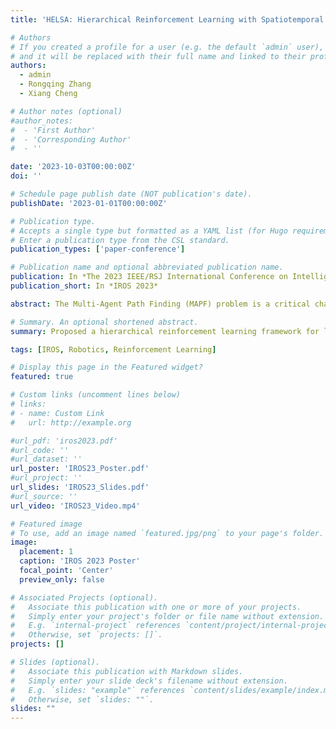 ```yaml
---
title: 'HELSA: Hierarchical Reinforcement Learning with Spatiotemporal Abstraction for Large-Scale Multi-Agent Path Finding'

# Authors
# If you created a profile for a user (e.g. the default `admin` user), write the username (folder name) here
# and it will be replaced with their full name and linked to their profile.
authors:
  - admin
  - Rongqing Zhang
  - Xiang Cheng

# Author notes (optional)
#author_notes:
#  - 'First Author'
#  - 'Corresponding Author'
#  - ''

date: '2023-10-03T00:00:00Z'
doi: ''

# Schedule page publish date (NOT publication's date).
publishDate: '2023-01-01T00:00:00Z'

# Publication type.
# Accepts a single type but formatted as a YAML list (for Hugo requirements).
# Enter a publication type from the CSL standard.
publication_types: ['paper-conference']

# Publication name and optional abbreviated publication name.
publication: In *The 2023 IEEE/RSJ International Conference on Intelligent Robots and Systems (IROS 2023)*
publication_short: In *IROS 2023*

abstract: The Multi-Agent Path Finding (MAPF) problem is a critical challenge in dynamic multi-robot systems. Recent studies have revealed that multi-agent reinforcement learning (MARL) is a promising approach to solving MAPF problems in a fully decentralized manner. However, as the size of the multirobot system increases, sample inefﬁciency becomes a major impediment to learning-based methods. This paper presents a hierarchical reinforcement learning (HRL) framework for large-scale multi-agent path ﬁnding, featuring applying spatial and temporal abstraction to capture intermediate reward and thus encourage efﬁcient exploration. Speciﬁcally, we introduce a meta controller that partitions the map into interconnected regions and optimizes agents’ region-wise paths towards globally better solutions. Additionally, we design a lower-level controller that efﬁciently solves each sub-problem by incorporating heuristic guidance and an inter-agent communication mechanism with RL-based policies. Our empirical results on test instances of various scales demonstrate that our method outperforms existing approaches in terms of both success rate and makespan.

# Summary. An optional shortened abstract.
summary: Proposed a hierarchical reinforcement learning framework for large-scale multi-agent pathfinding, addressing the challenges of sample inefficiency resulting from sparse rewards and partial observability.

tags: [IROS, Robotics, Reinforcement Learning]

# Display this page in the Featured widget?
featured: true

# Custom links (uncomment lines below)
# links:
# - name: Custom Link
#   url: http://example.org

#url_pdf: 'iros2023.pdf'
#url_code: ''
#url_dataset: ''
url_poster: 'IROS23_Poster.pdf'
#url_project: ''
url_slides: 'IROS23_Slides.pdf'
#url_source: ''
url_video: 'IROS23_Video.mp4'

# Featured image
# To use, add an image named `featured.jpg/png` to your page's folder.
image:
  placement: 1
  caption: 'IROS 2023 Poster'
  focal_point: 'Center'
  preview_only: false

# Associated Projects (optional).
#   Associate this publication with one or more of your projects.
#   Simply enter your project's folder or file name without extension.
#   E.g. `internal-project` references `content/project/internal-project/index.md`.
#   Otherwise, set `projects: []`.
projects: []

# Slides (optional).
#   Associate this publication with Markdown slides.
#   Simply enter your slide deck's filename without extension.
#   E.g. `slides: "example"` references `content/slides/example/index.md`.
#   Otherwise, set `slides: ""`.
slides: ""
---
```

